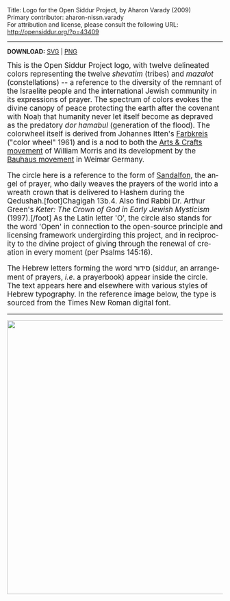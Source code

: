 <html>
<head></head>
<body>
Title: Logo for the Open Siddur Project, by Aharon Varady (2009)<br />
Primary contributor: aharon-nissn.varady<br />
For attribution and license, please consult the following URL: <a href="http://opensiddur.org/?p=43409">http://opensiddur.org/?p=43409</a>
<p />
<hr />

<strong>DOWNLOAD:</strong> <a href="https://commons.wikimedia.org/wiki/File:The_Open_Siddur_Project_logo_(SVG).svg">SVG</a> | <a href="https://commons.wikimedia.org/wiki/File:The_Open_Siddur_Project_logo_(SVG).svg">PNG</a>

<div class="english" lang="en" style="font-size: 1.2em;">
This is the Open Siddur Project logo, with twelve delineated colors representing the twelve <em>shevatim</em> (tribes) and <em>mazalot</em> (constellations) -- a reference to the diversity of the remnant of the Israelite people and the international Jewish community in its expressions of prayer. The spectrum of colors evokes the divine canopy of peace protecting the earth after the covenant with Noaḥ that humanity never let itself become as depraved as the predatory <em>dor hamabul</em> (generation of the flood). The colorwheel itself is derived from Johannes Itten's <a href="http://commons.wikimedia.org/wiki/File:Farbkreis_Itten_1961.svg">Farbkreis</a> ("color wheel" 1961) and is a nod to both the <a href="https://en.wikipedia.org/wiki/Arts_and_Crafts_movement">Arts & Crafts movement</a> of William Morris and its development by the <a href="https://en.wikipedia.org/wiki/Bauhaus">Bauhaus movement</a> in Weimar Germany.

The circle here is a reference to the form of <a href="https://opensiddur.org/tagged/sandalfon/">Sandalfon</a>, the angel of prayer, who daily weaves the prayers of the world into a wreath crown that is delivered to Hashem during the Qedushah.[foot]Chagigah 13b.4. Also find Rabbi Dr. Arthur Green's <em>Keter: The Crown of God in Early Jewish Mysticism</em> (1997).[/foot] As the Latin letter 'O', the circle also stands for the word 'Open' in connection to the open-source principle and licensing framework undergirding this project, and in reciprocity to the divine project of giving through the renewal of creation in every moment <span class="citation">(per Psalms 145:16)</span>. 

The Hebrew letters forming the word <span class="hebrew">סידוּר</span> (siddur, an arrangement of prayers, <em>i.e</em>. a prayerbook) appear inside the circle. The text appears here and elsewhere with various styles of Hebrew typography. In the reference image below, the type is sourced from the Times New Roman digital font.
</div>

<hr />

<a href="https://opensiddur.org/wp-content/uploads/2022/03/open-siddur-project-logo.png"><img src="https://opensiddur.org/wp-content/uploads/2022/03/open-siddur-project-logo-1024x1024.png" alt="" width="640" height="640" class="alignnone size-large wp-image-43410" /></a>

&nbsp;


</body>
</html>